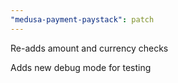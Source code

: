 ```yaml
---
"medusa-payment-paystack": patch
---
```


Re-adds amount and currency checks

Adds new debug mode for testing
